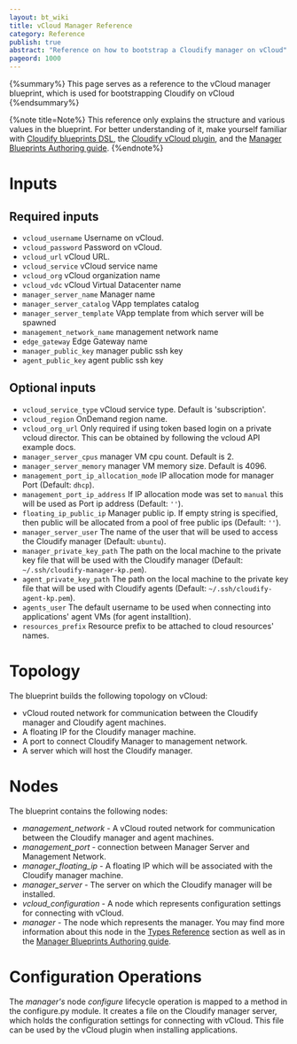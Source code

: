 ```yaml
---
layout: bt_wiki
title: vCloud Manager Reference
category: Reference
publish: true
abstract: "Reference on how to bootstrap a Cloudify manager on vCloud"
pageord: 1000
---
```


{%summary%} This page serves as a reference to the vCloud manager blueprint, which is used for bootstrapping Cloudify on vCloud {%endsummary%}


{%note title=Note%}
This reference only explains the structure and various values in the blueprint. For better understanding of it, make yourself familiar with [Cloudify blueprints DSL](guide-blueprint.html), the [Cloudify vCloud plugin](plugin-vcloud.html), and the [Manager Blueprints Authoring guide](guide-authoring-manager-blueprints.html).
{%endnote%}

# Inputs

## Required inputs

* `vcloud_username` Username on vCloud.
* `vcloud_password` Password on vCloud.
* `vcloud_url` vCloud URL.
* `vcloud_service` vCloud service name
* `vcloud_org` vCloud organization name
* `vcloud_vdc` vCloud Virtual Datacenter name
* `manager_server_name` Manager name
* `manager_server_catalog` VApp templates catalog
* `manager_server_template` VApp template from which server will be spawned
* `management_network_name` management network name
* `edge_gateway` Edge Gateway name
* `manager_public_key` manager public ssh key
* `agent_public_key` agent public ssh key

## Optional inputs
* `vcloud_service_type` vCloud service type. Default is 'subscription'.
* `vcloud_region` OnDemand region name.
* `vcloud_org_url` Only required if using token based login on a private vcloud director. This can be obtained by following the vcloud API example docs.
* `manager_server_cpus` manager VM cpu count. Default is 2.
* `manager_server_memory` manager VM memory size. Default is 4096.
* `management_port_ip_allocation_mode` IP allocation mode for manager Port (Default: `dhcp`).
* `management_port_ip_address` If IP allocation mode was set to `manual` this will be used as Port ip address (Default: `''`).
* `floating_ip_public_ip` Manager public ip. If empty string is specified, then public will be allocated from a pool of free public ips (Default: `''`).
* `manager_server_user` The name of the user that will be used to access the Cloudify manager (Default: `ubuntu`).
* `manager_private_key_path` The path on the local machine to the private key file that will be used with the Cloudify manager (Default: `~/.ssh/cloudify-manager-kp.pem`).
* `agent_private_key_path` The path on the local machine to the private key file that will be used with Cloudify agents (Default: `~/.ssh/cloudify-agent-kp.pem`).
* `agents_user` The default username to be used when connecting into applications' agent VMs (for agent installtion).
* `resources_prefix` Resource prefix to be attached to cloud resources' names.


# Topology

The blueprint builds the following topology on vCloud:
  
  - vCloud routed network for communication between the Cloudify manager and Cloudify agent machines.
  - A floating IP for the Cloudify manager machine.
  - A port to connect Cloudify Manager to management network.
  - A server which will host the Cloudify manager.


# Nodes

The blueprint contains the following nodes:

  - *management_network* - A vCloud routed network for communication between the Cloudify manager and agent machines.
  - *management_port* - connection between Manager Server and Management Network.
  - *manager_floating_ip* - A floating IP which will be associated with the Cloudify manager machine.
  - *manager_server* - The server on which the Cloudify manager will be installed.
  - *vcloud_configuration* - A node which represents configuration settings for connecting with vCloud.
  - *manager* - The node which represents the manager. You may find more information about this node in the [Types Reference](#reference-types.html#cloudifymanager-type) section as well as in the [Manager Blueprints Authoring guide](guide-authoring-manager-blueprints.html).


# Configuration Operations

The *manager's* node *configure* lifecycle operation is mapped to a method in the configure.py module. It creates a file on the Cloudify manager server, which holds the configuration settings for connecting with vCloud. This file can be used by the vCloud plugin when installing applications.
